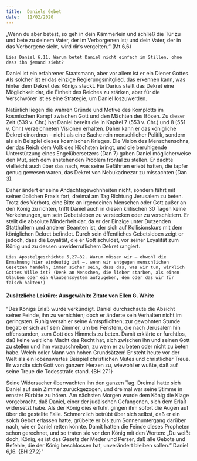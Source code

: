 ```yaml
---
title:  Daniels Gebet
date:   11/02/2020
---
```


„Wenn du aber betest, so geh in dein Kämmerlein und schließ die Tür zu und bete zu deinem Vater, der im Verborgenen ist; und dein Vater, der in das Verborgene sieht, wird dir’s vergelten.“ (Mt 6,6)

`Lies Daniel 6,11. Warum betet Daniel nicht einfach im Stillen, ohne dass ihn jemand sieht?`

Daniel ist ein erfahrener Staatsmann, aber vor allem ist er ein Diener Gottes. Als solcher ist er das einzige Regierungsmitglied, das erkennen kann, was hinter dem Dekret des Königs steckt. Für Darius stellt das Dekret eine Möglichkeit dar, die Einheit des Reiches zu stärken, aber für die Verschwörer ist es eine Strategie, um Daniel loszuwerden.

Natürlich liegen die wahren Gründe und Motive des Komplotts im kosmischen Kampf zwischen Gott und den Mächten des Bösen. Zu dieser Zeit (539 v. Chr.) hat Daniel bereits die in Kapitel 7 (553 v. Chr.) und 8 (551 v. Chr.) verzeichneten Visionen erhalten. Daher kann er das königliche Dekret einordnen – nicht als eine Sache rein menschlicher Politik, sondern als ein Beispiel dieses kosmischen Krieges. Die Vision des Menschensohns, der das Reich dem Volk des Höchsten bringt, und die beruhigende Unterstützung eines Engelübersetzers (Dan 7) gaben Daniel möglicherweise den Mut, sich dem anstehenden Problem frontal zu stellen. Er dachte vielleicht auch über das nach, was seine Gefährten erlebt hatten, die tapfer genug gewesen waren, das Dekret von Nebukadnezar zu missachten (Dan 3).

Daher ändert er seine Andachtsgewohnheiten nicht, sondern fährt mit seiner üblichen Praxis fort, dreimal am Tag Richtung Jerusalem zu beten. Trotz des Verbots, eine Bitte an irgendeinen Menschen oder Gott außer an den König zu richten, trifft Daniel auch in diesen kritischen 30 Tagen keine Vorkehrungen, um sein Gebetsleben zu verstecken oder zu verschleiern. Er stellt die absolute Minderheit dar, da er der Einzige unter Dutzenden Statthaltern und anderer Beamten ist, der sich auf Kollisionskurs mit dem königlichen Dekret befindet. Durch sein öffentliches Gebetsleben zeigt er jedoch, dass die Loyalität, die er Gott schuldet, vor seiner Loyalität zum König und zu dessen unwiderruflichem Dekret rangiert.

`Lies Apostelgeschichte 5,27–32. Warum müssen wir – obwohl die Ermahnung hier eindeutig ist –, wenn wir entgegen menschlichen Gesetzen handeln, immer sicher sein, dass das, was wir tun, wirklich Gottes Wille ist? (Denk an Menschen, die lieber starben, als einen Glauben oder ein Glaubenssystem aufzugeben, den oder das wir für falsch halten!)`

#### Zusätzliche Lektüre: Ausgewählte Zitate von Ellen G. White

"Des Königs Erlaß wurde verkündigt. Daniel durchschaute die Absicht seiner Feinde, ihn zu vernichten; doch er änderte sein Verhalten nicht im geringsten. Ruhig versah er seine Amtspflichten; zur gewohnten Stunde begab er sich auf sein Zimmer, um bei Fenstern, die nach Jerusalem hin offenstanden, zum Gott des Himmels zu beten. Damit erklärte er furchtlos, daß keine weltliche Macht das Recht hat, sich zwischen ihn und seinen Gott zu stellen und ihm vorzuschreiben, zu wem er zu beten oder nicht zu beten habe. Welch edler Mann von hohen Grundsätzen! Er steht heute vor der Welt als ein lobenswertes Beispiel christlichen Mutes und christlicher Treue. Er wandte sich Gott von ganzem Herzen zu, wiewohl er wußte, daß auf seine Treue die Todesstrafe stand. {BH 27.1}

Seine Widersacher überwachten ihn den ganzen Tag. Dreimal hatte sich Daniel auf sein Zimmer zurückgezogen, und dreimal war seine Stimme in ernster Fürbitte zu hören. Am nächsten Morgen wurde dem König die Klage vorgebracht, daß Daniel, einer der judäischen Gefangenen, sich dem Erlaß widersetzt habe. Als der König dies erfuhr, gingen ihm sofort die Augen auf über die gestellte Falle. Schmerzlich betrübt über sich selbst, daß er ein solch Gebot erlassen hatte, grübelte er bis zum Sonnenuntergang darüber nach, wie er Daniel retten könnte. Damit hatten die Feinde dieses Propheten schon gerechnet, und so traten sie vor den König mit den Worten: „Du weißt doch, König, es ist das Gesetz der Meder und Perser, daß alle Gebote und Befehle, die der König beschlossen hat, unverändert bleiben sollen.“ Daniel 6,16. {BH 27.2}"